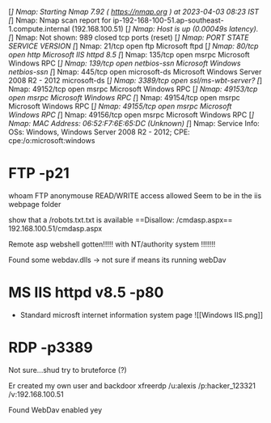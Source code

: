 [*] Nmap: Starting Nmap 7.92 ( https://nmap.org ) at 2023-04-03 08:23 IST
[*] Nmap: Nmap scan report for ip-192-168-100-51.ap-southeast-1.compute.internal (192.168.100.51)
[*] Nmap: Host is up (0.00049s latency).
[*] Nmap: Not shown: 989 closed tcp ports (reset)
[*] Nmap: PORT      STATE SERVICE            VERSION
[*] Nmap: 21/tcp    open  ftp                Microsoft ftpd
[*] Nmap: 80/tcp    open  http               Microsoft IIS httpd 8.5
[*] Nmap: 135/tcp   open  msrpc              Microsoft Windows RPC
[*] Nmap: 139/tcp   open  netbios-ssn        Microsoft Windows netbios-ssn
[*] Nmap: 445/tcp   open  microsoft-ds       Microsoft Windows Server 2008 R2 - 2012 microsoft-ds
[*] Nmap: 3389/tcp  open  ssl/ms-wbt-server?
[*] Nmap: 49152/tcp open  msrpc              Microsoft Windows RPC
[*] Nmap: 49153/tcp open  msrpc              Microsoft Windows RPC
[*] Nmap: 49154/tcp open  msrpc              Microsoft Windows RPC
[*] Nmap: 49155/tcp open  msrpc              Microsoft Windows RPC
[*] Nmap: 49156/tcp open  msrpc              Microsoft Windows RPC
[*] Nmap: MAC Address: 06:52:F7:6E:65:DC (Unknown)
[*] Nmap: Service Info: OSs: Windows, Windows Server 2008 R2 - 2012; CPE: cpe:/o:microsoft:windows


# FTP -p21
whoam
FTP anonymouse READ/WRITE access allowed
Seem to be in the iis webpage folder

show that a /robots.txt.txt is available
==Disallow: /cmdasp.aspx==
192.168.100.51/cmdasp.aspx

Remote asp webshell gotten!!!!!
with NT/authority system !!!!!!!


Found some webdav.dlls -> not sure if means its running webDav




# MS IIS httpd v8.5 -p80
- Standard microsft internet information system page
![[Windows IIS.png]]


# RDP -p3389

Not sure...shud try to bruteforce (?)

Er created my own user and backdoor
xfreerdp /u:alexis /p:hacker_123321 /v:192.168.100.51

Found WebDav enabled yey

